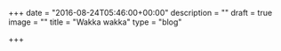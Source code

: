 +++
date = "2016-08-24T05:46:00+00:00"
description = ""
draft = true
image = ""
title = "Wakka wakka"
type = "blog"

+++
